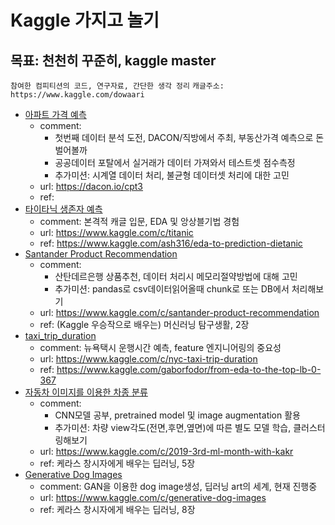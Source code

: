 # Kaggle 가지고 놀기

## 목표: 천천히 꾸준히, kaggle master
``` 참여한 컴피티션의 코드, 연구자료, 간단한 생각 정리 ```
```캐글주소: https://www.kaggle.com/dowaari```

- [아파트 가격 예측](1_apartment_price_dacon/)
    - comment: 
        - 첫번째 데이터 분석 도전, DACON/직방에서 주최, 부동산가격 예측으로 돈벌어볼까
        - 공공데이터 포탈에서 실거래가 데이터 가져와서 테스트셋 점수측정
        - 추가미션: 시계열 데이터 처리, 불균형 데이터셋 처리에 대한 고민 
    - url: https://dacon.io/cpt3
    - ref: 
- [타이타닉 생존자 예측](2_titanic/)
    - comment: 본격적 캐글 입문, EDA 및 앙상블기법 경험
    - url: https://www.kaggle.com/c/titanic
    - ref: https://www.kaggle.com/ash316/eda-to-prediction-dietanic   
- [Santander Product Recommendation ](3_santander/)
    - comment: 
        - 산탄데르은행 상품추천, 데이터 처리시 메모리절약방법에 대해 고민
        - 추가미션: pandas로 csv데이터읽어올때 chunk로 또는 DB에서 처리해보기
    - url: https://www.kaggle.com/c/santander-product-recommendation
    - ref: (Kaggle 우승작으로 배우는) 머신러닝 탐구생활, 2장 
- [taxi_trip_duration](4_taxi_trip_duration/)
    - comment: 뉴욕택시 운행시간 예측, feature 엔지니어링의 중요성
    - url: https://www.kaggle.com/c/nyc-taxi-trip-duration
    - ref: https://www.kaggle.com/gaborfodor/from-eda-to-the-top-lb-0-367
- [자동차 이미지를 이용한 차종 분류](5_cnn_car_image/)
    - comment: 
        - CNN모델 공부, pretrained model 및 image augmentation 활용
        - 추가미션: 차량 view각도(전면,후면,옆면)에 따른 별도 모델 학습, 클러스터링해보기  
    - url: https://www.kaggle.com/c/2019-3rd-ml-month-with-kakr
    - ref: 케라스 창시자에게 배우는 딥러닝, 5장
- [Generative Dog Images](6_gan_dog_image/)
    - comment: GAN을 이용한 dog image생성, 딥러닝 art의 세계, 현재 진행중
    - url: https://www.kaggle.com/c/generative-dog-images
    - ref: 케라스 창시자에게 배우는 딥러닝, 8장
